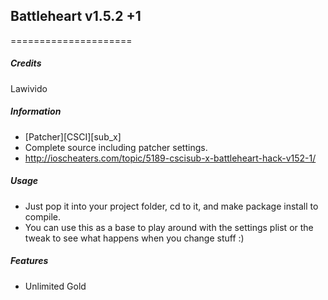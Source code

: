 ## Battleheart v1.5.2 +1
=====================

##### Credits
Lawivido

##### Information
* [Patcher][CSCI][sub_x]
* Complete source including patcher settings.
* http://ioscheaters.com/topic/5189-cscisub-x-battleheart-hack-v152-1/

##### Usage
* Just pop it into your project folder, cd to it, and make package install to compile.
* You can use this as a base to play around with the settings plist or the tweak to see what happens when you change stuff :)

##### Features
* Unlimited Gold
